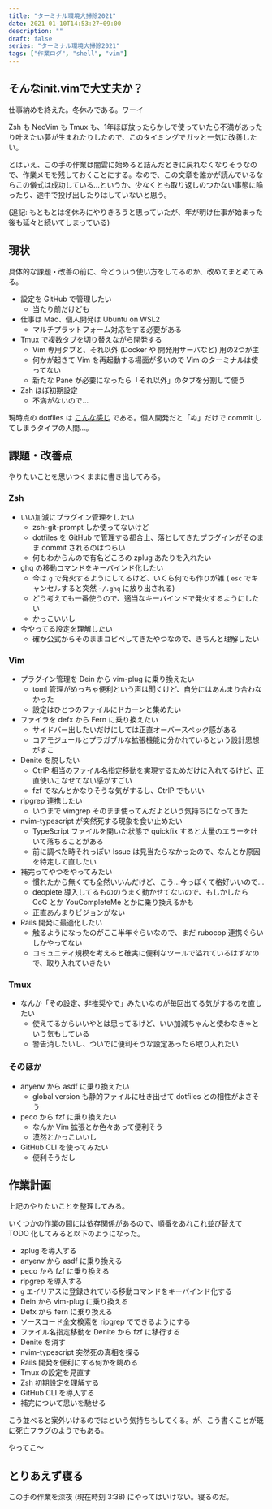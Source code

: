 ```yaml
---
title: "ターミナル環境大掃除2021"
date: 2021-01-10T14:53:27+09:00
description: ""
draft: false
series: "ターミナル環境大掃除2021"
tags: ["作業ログ", "shell", "vim"]
---
```


## そんなinit.vimで大丈夫か？

仕事納めを終えた。冬休みである。ワーイ

Zsh も NeoVim も Tmux も、1年ほぼ放ったらかしで使っていたら不満があったり叶えたい夢が生まれたりしたので、このタイミングでガッと一気に改善したい。

とはいえ、この手の作業は闇雲に始めると詰んだときに戻れなくなりそうなので、作業メモを残しておくことにする。なので、この文章を誰かが読んでいるならこの儀式は成功している…というか、少なくとも取り返しのつかない事態に陥ったり、途中で投げ出したりはしていないと思う。

(追記: もともとは冬休みにやりきろうと思っていたが、年が明け仕事が始まった後も延々と続いてしまっている)


## 現状

具体的な課題・改善の前に、今どういう使い方をしてるのか、改めてまとめてみる。

* 設定を GitHub で管理したい
    * 当たり前だけども
* 仕事は Mac、個人開発は Ubuntu on WSL2
    * マルチプラットフォーム対応をする必要がある
* Tmux で複数タブを切り替えながら開発する
    * Vim 専用タブと、それ以外 (Docker や 開発用サーバなど) 用の2つが主
    * 何かが起きて Vim を再起動する場面が多いので Vim のターミナルは使ってない
    * 新たな Pane が必要になったら「それ以外」のタブを分割して使う
* Zsh ほぼ初期設定
    * 不満がないので…

現時点の dotfiles は [こんな感じ](https://github.com/zoshigayan/dotfiles/tree/2d3298073c2038df22cf712dba4a6f4f92b08fad) である。個人開発だと「ぬ」だけで commit してしまうタイプの人間…。


## 課題・改善点

やりたいことを思いつくままに書き出してみる。

### Zsh

* いい加減にプラグイン管理をしたい
    * zsh-git-prompt しか使ってないけど
    * dotfiles を GitHub で管理する都合上、落としてきたプラグインがそのまま commit されるのはつらい
    * 何もわからんので有名どころの zplug あたりを入れたい
* ghq の移動コマンドをキーバインド化したい
    * 今は `g` で発火するようにしてるけど、いくら何でも作りが雑 ( `esc` でキャンセルすると突然 `~/.ghq` に放り出される)
    * どう考えても一番使うので、適当なキーバインドで発火するようにしたい
    * かっこいいし
* 今やってる設定を理解したい
    * 確か公式からそのままコピペしてきたやつなので、きちんと理解したい

### Vim

* プラグイン管理を Dein から vim-plug に乗り換えたい
    * toml 管理がめっちゃ便利という声は聞くけど、自分にはあんまり合わなかった
    * 設定はひとつのファイルにドカーンと集めたい
* ファイラを defx から Fern に乗り換えたい
    * サイドバー出したいだけにしては正直オーバースペック感がある
    * コアモジュールとプラガブルな拡張機能に分かれているという設計思想がすこ
* Denite を脱したい
    * CtrlP 相当のファイル名指定移動を実現するためだけに入れてるけど、正直使いこなせてない感がすごい
    * fzf でなんとかなりそうな気がするし、CtrlP でもいい
* ripgrep 連携したい
    * いつまで vimgrep そのまま使ってんだよという気持ちになってきた
* nvim-typescript が突然死する現象を食い止めたい
    * TypeScript ファイルを開いた状態で quickfix すると大量のエラーを吐いて落ちることがある
    * 前に調べた時それっぽい Issue は見当たらなかったので、なんとか原因を特定して直したい
* 補完ってやつをやってみたい
    * 慣れたから無くても全然いいんだけど、こう…今っぽくて格好いいので…
    * deoplete 導入してるもののうまく動かせてないので、もしかしたら CoC とか YouCompleteMe とかに乗り換えるかも
    * 正直あんまりビジョンがない
* Rails 開発に最適化したい
    * 触るようになったのがここ半年ぐらいなので、まだ rubocop 連携ぐらいしかやってない
    * コミュニティ規模を考えると確実に便利なツールで溢れているはずなので、取り入れていきたい

### Tmux

* なんか「その設定、非推奨やで」みたいなのが毎回出てる気がするのを直したい
    * 使えてるからいいやとは思ってるけど、いい加減ちゃんと使わなきゃという気もしている
    * 警告消したいし、ついでに便利そうな設定あったら取り入れたい

### そのほか

* anyenv から asdf に乗り換えたい
    * global version も静的ファイルに吐き出せて dotfiles との相性がよさそう
* peco から fzf に乗り換えたい
    * なんか Vim 拡張とか色々あって便利そう
    * 漠然とかっこいいし
* GitHub CLI を使ってみたい
    * 便利そうだし

## 作業計画

上記のやりたいことを整理してみる。

いくつかの作業の間には依存関係があるので、順番をあれこれ並び替えて TODO 化してみると以下のようになった。

* zplug を導入する
* anyenv から asdf に乗り換える
* peco から fzf に乗り換える
* ripgrep を導入する
* `g` エイリアスに登録されている移動コマンドをキーバインド化する
* Dein から vim-plug に乗り換える
* Defx から fern に乗り換える
* ソースコード全文検索を ripgrep でできるようにする
* ファイル名指定移動を Denite から fzf に移行する
* Denite を消す
* nvim-typescript 突然死の真相を探る
* Rails 開発を便利にする何かを眺める
* Tmux の設定を見直す
* Zsh 初期設定を理解する
* GitHub CLI を導入する
* 補完について思いを馳せる

こう並べると案外いけるのではという気持ちもしてくる。が、こう書くことが既に死亡フラグのようでもある。

やってこ～

## とりあえず寝る

この手の作業を深夜 (現在時刻 3:38) にやってはいけない。寝るのだ。
